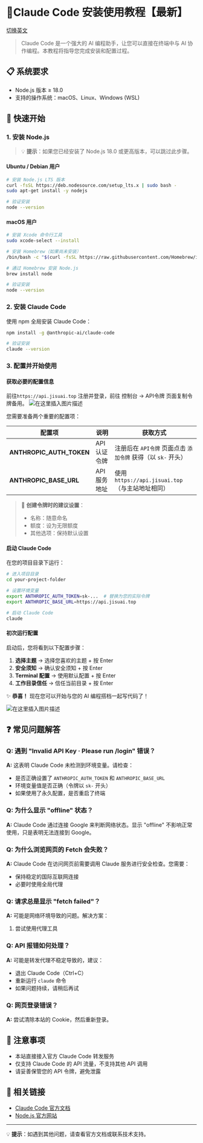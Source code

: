 # 🎉Claude Code 安装使用教程【最新】
[切换英文](/README_en.md)

>Claude Code 是一个强大的 AI 编程助手，让您可以直接在终端中与 AI 协作编程。本教程将指导您完成安装和配置过程。
## 📋 系统要求

- Node.js 版本 ≥ 18.0
- 支持的操作系统：macOS、Linux、Windows (WSL)

## 🚀 快速开始
### 1. 安装 Node.js

> 💡 **提示**：如果您已经安装了 Node.js 18.0 或更高版本，可以跳过此步骤。

#### Ubuntu / Debian 用户

```bash
# 安装 Node.js LTS 版本
curl -fsSL https://deb.nodesource.com/setup_lts.x | sudo bash -
sudo apt-get install -y nodejs

# 验证安装
node --version
```

#### macOS 用户

```bash
# 安装 Xcode 命令行工具
sudo xcode-select --install

# 安装 Homebrew（如果尚未安装）
/bin/bash -c "$(curl -fsSL https://raw.githubusercontent.com/Homebrew/install/HEAD/install.sh)"

# 通过 Homebrew 安装 Node.js
brew install node

# 验证安装
node --version
```

### 2. 安装 Claude Code

使用 npm 全局安装 Claude Code：

```bash
npm install -g @anthropic-ai/claude-code

# 验证安装
claude --version
```

### 3. 配置并开始使用

#### 获取必要的配置信息
前往`https://api.jisuai.top` 注册并登录，前往 控制台 -> API令牌 页面复制令牌备用。
![在这里插入图片描述](https://i-blog.csdnimg.cn/direct/194152b1d42b4edb847aaad216e49657.png)

您需要准备两个重要的配置项：

| 配置项 | 说明 | 获取方式 |
|--------|------|----------|
| **ANTHROPIC_AUTH_TOKEN** | API 认证令牌 | 注册后在 `API令牌` 页面点击 `添加令牌` 获得（以 `sk-` 开头） |
| **ANTHROPIC_BASE_URL** | API 服务地址 | 使用 `https://api.jisuai.top`（与主站地址相同） |

> 📝 **创建令牌时的建议设置**：
> - 名称：随意命名
> - 额度：设为无限额度
> - 其他选项：保持默认设置

#### 启动 Claude Code

在您的项目目录下运行：

```bash
# 进入项目目录
cd your-project-folder

# 设置环境变量
export ANTHROPIC_AUTH_TOKEN=sk-...  # 替换为您的实际令牌
export ANTHROPIC_BASE_URL=https://api.jisuai.top

# 启动 Claude Code
claude
```

#### 初次运行配置

启动后，您将看到以下配置步骤：

1. **选择主题** → 选择您喜欢的主题 + 按 Enter
2. **安全须知** → 确认安全须知 + 按 Enter
3. **Terminal 配置** → 使用默认配置 + 按 Enter
4. **工作目录信任** → 信任当前目录 + 按 Enter

✨ **恭喜！** 现在您可以开始与您的 AI 编程搭档一起写代码了！

![在这里插入图片描述](https://i-blog.csdnimg.cn/direct/6b56ac6aa92b4f15a12e3f4fe03f15aa.png)

## ❓ 常见问题解答

### Q: 遇到 "Invalid API Key · Please run /login" 错误？

**A:** 这表明 Claude Code 未检测到环境变量。请检查：
- 是否正确设置了 `ANTHROPIC_AUTH_TOKEN` 和 `ANTHROPIC_BASE_URL`
- 环境变量值是否正确（令牌以 `sk-` 开头）
- 如果使用了永久配置，是否重启了终端

### Q: 为什么显示 "offline" 状态？

**A:** Claude Code 通过连接 Google 来判断网络状态。显示 "offline" 不影响正常使用，只是表明无法连接到 Google。

### Q: 为什么浏览网页的 Fetch 会失败？

**A:** Claude Code 在访问网页前需要调用 Claude 服务进行安全检查。您需要：
- 保持稳定的国际互联网连接
- 必要时使用全局代理

### Q: 请求总是显示 "fetch failed"？

**A:** 可能是网络环境导致的问题。解决方案：
1. 尝试使用代理工具


### Q: API 报错如何处理？

**A:** 可能是转发代理不稳定导致的，建议：
- 退出 Claude Code（Ctrl+C）
- 重新运行 `claude` 命令
- 如果问题持续，请稍后再试

### Q: 网页登录错误？

**A:** 尝试清除本站的 Cookie，然后重新登录。

## 📌 注意事项

- 本站直接接入官方 Claude Code 转发服务
- 仅支持 Claude Code 的 API 流量，不支持其他 API 调用
- 请妥善保管您的 API 令牌，避免泄露

## 🔗 相关链接

- [Claude Code 官方文档](https://docs.anthropic.com)
- [Node.js 官方网站](https://nodejs.org)

---

💡 **提示**：如遇到其他问题，请查看官方文档或联系技术支持。

